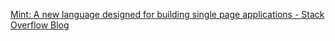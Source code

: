 
[Mint: A new language designed for building single page applications - Stack Overflow Blog](https://stackoverflow.blog/2021/03/29/mint-a-new-language-designed-for-building-single-page-applications)
